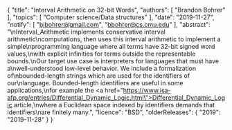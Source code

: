 {
    "title": "Interval Arithmetic on 32-bit Words",
    "authors": [
        "Brandon Bohrer"
    ],
    "topics": [
        "Computer science/Data structures"
    ],
    "date": "2019-11-27",
    "notify": [
        "bjbohrer@gmail.com",
        "bbohrer@cs.cmu.edu"
    ],
    "abstract": "\nInterval_Arithmetic implements conservative interval arithmetic\ncomputations, then uses this interval arithmetic to implement a simple\nprogramming language where all terms have 32-bit signed word values,\nwith explicit infinities for terms outside the representable bounds.\nOur target use case is interpreters for languages that must have a\nwell-understood low-level behavior.  We include a formalization of\nbounded-length strings which are used for the identifiers of our\nlanguage. Bounded-length identifiers are useful in some applications,\nfor example the <a href=\"https://www.isa-afp.org/entries/Differential_Dynamic_Logic.html\">Differential_Dynamic_Logic</a> article,\nwhere a Euclidean space indexed by identifiers demands that identifiers\nare finitely many.",
    "licence": "BSD",
    "olderReleases": {
        "2019": "2019-11-28"
    }
}